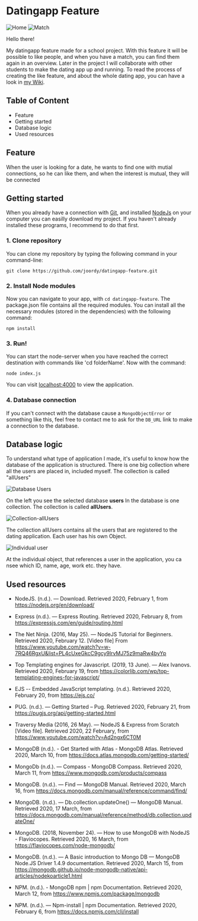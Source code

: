 # Datingapp Feature

![Home](https://user-images.githubusercontent.com/48051912/76908303-a299bc00-68a8-11ea-9632-99f15fedd6c0.png)
![Match](https://user-images.githubusercontent.com/48051912/76908438-f4dadd00-68a8-11ea-9bc7-b875a14c1b38.png)



Hello there! 

My datingapp feature made for a school project. With this feature it will be possible to like people, and when you have a match, you can find them again in an overview. Later in the project I will collaborate with other students to make the dating app up and running. To read the process of creating the like feature, and about the whole dating app, you can have a look in [my Wiki](https://github.com/joordy/datingapp-feature/wiki).

## Table of Content

* Feature
* Getting started
* Database logic
* Used resources


## Feature

When the user is looking for a date, he wants to find one with mutial connections, so he can like them, and when the interest is mutual, they will be connected

## Getting started

When you already have a connection with [Git](https://docs.gitlab.com/ee/gitlab-basics/start-using-git.html), and installed [NodeJs](https://www.webucator.com/how-to/how-install-nodejs-on-mac.cfm) on your computer you can easilly download my project. If you haven't already installed these programs, I recommend to do that first.

### 1. Clone repository

You can clone my repository by typing the following command in your command-line:

`git clone https://github.com/joordy/datingapp-feature.git`


### 2. Install Node modules

Now you can navigate to your app, with `cd datingapp-feature`. The package.json file contains all the required modules. You can install all the necessary modules (stored in the dependencies) with the following command:

`npm install`


### 3. Run! 

You can start the node-server when you have reached the correct destination with commands like 'cd folderName'. Now with the command:

`node index.js`

You can visit [localhost:4000](http://localhost:4000/) to view the application. 

### 4. Database connection

If you can't connect with the database cause a `MongoObjectError` or something like this, feel free to contact me to ask for the `DB_URL` link to make a connection to the database. 


## Database logic

To understand what type of application I made, it's useful to know how the database of the application is structured. There is one big collection where all the users are placed in, included myself. The collection is called "allUsers" 

![Database Users](https://user-images.githubusercontent.com/48051912/76903339-27330d00-689e-11ea-916a-4cd15117f9bf.png)

On the left you see the selected database **users** In the database is one collection. The collection is called **allUsers**.


![Collection-allUsers](https://user-images.githubusercontent.com/48051912/76903342-29956700-689e-11ea-890d-aac84a976ff9.png)

The collection allUsers contains all the users that are registered to the dating application. Each user has his own Object. 

![Individual user](https://user-images.githubusercontent.com/48051912/76903341-29956700-689e-11ea-8c23-c918bc55291f.png)

At the individual object, that references a user in the application, you ca nsee which ID, name, age, work etc. they have. 


## Used resources

* NodeJS. (n.d.). — Download. Retrieved 2020, February 1, from https://nodejs.org/en/download/

* Express (n.d.). — Express Routing. Retrieved  2020, February 8, from https://expressjs.com/en/guide/routing.html

* The Net Ninja. (2016, May 25). — NodeJS Tutorial for Beginners. Retrieved 2020, February 12. [Video file] From https://www.youtube.com/watch?v=w-7RQ46RgxU&list=PL4cUxeGkcC9gcy9lrvMJ75z9maRw4byYp

* Top Templating engines for Javascript. (2019, 13 June). — Alex Ivanovs. Retrieved 2020, February 19, from https://colorlib.com/wp/top-templating-engines-for-javascript/

* EJS -- Embedded JavaScript templating. (n.d.). Retrieved 2020, February 20, from https://ejs.co/

* PUG. (n.d.). — Getting Started – Pug. Retrieved 2020, February 21, from https://pugjs.org/api/getting-started.html

* Traversy Media (2016, 26 May). — NodeJS & Express from Scratch [Video file]. Retrieved 2020, 22 February, from https://www.youtube.com/watch?v=Ad2ngx6CT0M

* MongoDB (n.d.). - Get Started with Atlas - MongoDB Atlas. Retrieved 2020, March 10, from https://docs.atlas.mongodb.com/getting-started/

* MongoDb (n.d.). — Compass - MongoDB Compass. Retrieved 2020, March 11, from https://www.mongodb.com/products/compass

* MongoDB. (n.d.). — Find — MongoDB Manual. Retrieved 2020, March 16, from https://docs.mongodb.com/manual/reference/command/find/

* MongoDB. (n.d.). — Db.collection.updateOne() — MongoDB Manual. Retrieved 2020, 17 March, from https://docs.mongodb.com/manual/reference/method/db.collection.updateOne/

* MongoDB. (2018, November 24). — How to use MongoDB with NodeJS - Flaviocopes. Retrieved 2020, 16 March, from https://flaviocopes.com/node-mongodb/

* MongoDB. (n.d.). — A Basic introduction to Mongo DB — MongoDB Node.JS Driver 1.4.9 documentation. Retrieved 2020, March 15, from https://mongodb.github.io/node-mongodb-native/api-articles/nodekoarticle1.html

* NPM. (n.d.). - MongoDB npm | npm Documentation. Retrieved 2020, March 12, from https://www.npmjs.com/package/mongodb

* NPM. (n.d.). — Npm-install | npm Documentation. Retrieved 2020, February 6, from https://docs.npmjs.com/cli/install